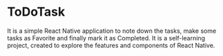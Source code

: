 # ToDoTask
It is a simple React Native application to note down the tasks, make some tasks as Favorite and finally mark it as Completed. It is a self-learning project, created to explore the features and components of React Native.

